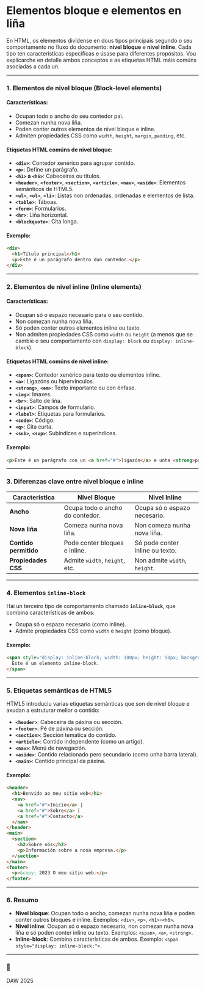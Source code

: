 # Elementos bloque e elementos en liña

En HTML, os elementos divídense en dous tipos principais segundo o seu comportamento no fluxo do documento: **nivel bloque** e **nivel inline**. Cada tipo ten características específicas e úsase para diferentes propósitos. Vou explicarche en detalle ambos conceptos e as etiquetas HTML máis comúns asociadas a cada un.

---

### **1. Elementos de nivel bloque (Block-level elements)**

#### **Características**:
- Ocupan todo o ancho do seu contedor pai.
- Comezan nunha nova liña.
- Poden conter outros elementos de nivel bloque e inline.
- Admiten propiedades CSS como `width`, `height`, `margin`, `padding`, etc.

#### **Etiquetas HTML comúns de nivel bloque**:
- **`<div>`**: Contedor xenérico para agrupar contido.
- **`<p>`**: Define un parágrafo.
- **`<h1>` a `<h6>`**: Cabeceiras ou títulos.
- **`<header>`**, **`<footer>`**, **`<section>`**, **`<article>`**, **`<nav>`**, **`<aside>`**: Elementos semánticos de HTML5.
- **`<ul>`**, **`<ol>`**, **`<li>`**: Listas non ordenadas, ordenadas e elementos de lista.
- **`<table>`**: Táboas.
- **`<form>`**: Formularios.
- **`<hr>`**: Liña horizontal.
- **`<blockquote>`**: Cita longa.

#### **Exemplo**:
```html
<div>
  <h1>Título principal</h1>
  <p>Este é un parágrafo dentro dun contedor.</p>
</div>
```

---

### **2. Elementos de nivel inline (Inline elements)**

#### **Características**:
- Ocupan só o espazo necesario para o seu contido.
- Non comezan nunha nova liña.
- Só poden conter outros elementos inline ou texto.
- Non admiten propiedades CSS como `width` ou `height` (a menos que se cambie o seu comportamento con `display: block` ou `display: inline-block`).

#### **Etiquetas HTML comúns de nivel inline**:
- **`<span>`**: Contedor xenérico para texto ou elementos inline.
- **`<a>`**: Ligazóns ou hipervínculos.
- **`<strong>`**, **`<em>`**: Texto importante ou con énfase.
- **`<img>`**: Imaxes.
- **`<br>`**: Salto de liña.
- **`<input>`**: Campos de formulario.
- **`<label>`**: Etiquetas para formularios.
- **`<code>`**: Código.
- **`<q>`**: Cita curta.
- **`<sub>`**, **`<sup>`**: Subíndices e superíndices.

#### **Exemplo**:
```html
<p>Este é un parágrafo con un <a href="#">ligazón</a> e unha <strong>palabra importante</strong>.</p>
```

---

### **3. Diferenzas clave entre nivel bloque e inline**

| Característica        | Nivel Bloque                    | Nivel Inline                    |
| --------------------- | ------------------------------- | ------------------------------- |
| **Ancho**             | Ocupa todo o ancho do contedor. | Ocupa só o espazo necesario.    |
| **Nova liña**         | Comeza nunha nova liña.         | Non comeza nunha nova liña.     |
| **Contido permitido** | Pode conter bloques e inline.   | Só pode conter inline ou texto. |
| **Propiedades CSS**   | Admite `width`, `height`, etc.  | Non admite `width`, `height`.   |

---

### **4. Elementos `inline-block`**
Hai un terceiro tipo de comportamento chamado **`inline-block`**, que combina características de ambos:
- Ocupa só o espazo necesario (como inline).
- Admite propiedades CSS como `width` e `height` (como bloque).

#### **Exemplo**:
```html
<span style="display: inline-block; width: 100px; height: 50px; background-color: lightblue;">
  Este é un elemento inline-block.
</span>
```

---

### **5. Etiquetas semánticas de HTML5**
HTML5 introduciu varias etiquetas semánticas que son de nivel bloque e axudan a estruturar mellor o contido:

- **`<header>`**: Cabeceira da páxina ou sección.
- **`<footer>`**: Pé de páxina ou sección.
- **`<section>`**: Sección temática do contido.
- **`<article>`**: Contido independente (como un artigo).
- **`<nav>`**: Menú de navegación.
- **`<aside>`**: Contido relacionado pero secundario (como unha barra lateral).
- **`<main>`**: Contido principal da páxina.

#### **Exemplo**:
```html
<header>
  <h1>Benvido ao meu sitio web</h1>
  <nav>
    <a href="#">Inicio</a> |
    <a href="#">Sobre</a> |
    <a href="#">Contacto</a>
  </nav>
</header>
<main>
  <section>
    <h2>Sobre nós</h2>
    <p>Información sobre a nosa empresa.</p>
  </section>
</main>
<footer>
  <p>&copy; 2023 O meu sitio web.</p>
</footer>
```

---

### **6. Resumo**
- **Nivel bloque**: Ocupan todo o ancho, comezan nunha nova liña e poden conter outros bloques e inline. Exemplos: `<div>`, `<p>`, `<h1>`-`<h6>`.
- **Nivel inline**: Ocupan só o espazo necesario, non comezan nunha nova liña e só poden conter inline ou texto. Exemplos: `<span>`, `<a>`, `<strong>`.
- **Inline-block**: Combina características de ambos. Exemplo: `<span style="display: inline-block;">`.



---

### :tada:

DAW 2025